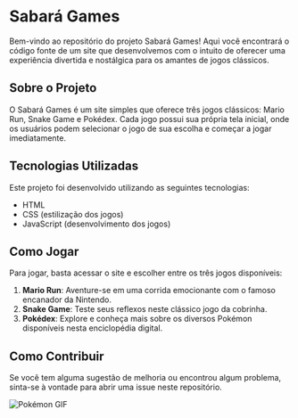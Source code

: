 # Sabará Games

Bem-vindo ao repositório do projeto Sabará Games! Aqui você encontrará o código fonte de um site que desenvolvemos com o intuito de oferecer uma experiência divertida e nostálgica para os amantes de jogos clássicos.

## Sobre o Projeto

O Sabará Games é um site simples que oferece três jogos clássicos: Mario Run, Snake Game e Pokédex. Cada jogo possui sua própria tela inicial, onde os usuários podem selecionar o jogo de sua escolha e começar a jogar imediatamente.

## Tecnologias Utilizadas

Este projeto foi desenvolvido utilizando as seguintes tecnologias:

- HTML
- CSS (estilização dos jogos)
- JavaScript (desenvolvimento dos jogos)

## Como Jogar

Para jogar, basta acessar o site e escolher entre os três jogos disponíveis:

1. **Mario Run**: Aventure-se em uma corrida emocionante com o famoso encanador da Nintendo.
2. **Snake Game**: Teste seus reflexos neste clássico jogo da cobrinha.
3. **Pokédex**: Explore e conheça mais sobre os diversos Pokémon disponíveis nesta enciclopédia digital.

## Como Contribuir

Se você tem alguma sugestão de melhoria ou encontrou algum problema, sinta-se à vontade para abrir uma issue neste repositório.


![Pokémon GIF](https://i.pinimg.com/originals/fe/61/dc/fe61dc2b7ef08a538b906eced7fa5cb5.gif)
